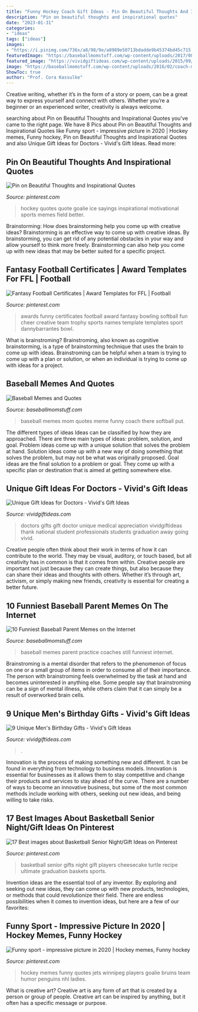 ```yaml
---
title: "Funny Hockey Coach Gift Ideas - Pin On Beautiful Thoughts And Inspirational Quotes"
description: "Pin on beautiful thoughts and inspirational quotes"
date: "2023-01-31"
categories:
- "ideas"
tags: ["ideas"]
images:
- "https://i.pinimg.com/736x/a8/98/9e/a8989e50713bdadde9b45374bd45c715.jpg"
featuredImage: "https://baseballmomstuff.com/wp-content/uploads/2017/08/coaches-by-like-we-still-havin-practice.jpg"
featured_image: "https://vividgiftideas.com/wp-content/uploads/2015/09/mens-birthday-gifts.jpg"
image: "https://baseballmomstuff.com/wp-content/uploads/2016/02/coach-mom.jpg"
ShowToc: true
author: "Prof. Cora Kassulke"
---
```



Creative writing, whether it’s in the form of a story or poem, can be a great way to express yourself and connect with others. Whether you’re a beginner or an experienced writer, creativity is always welcome.

	

		
searching about Pin on Beautiful Thoughts and Inspirational Quotes you've came to the right page. We have 8 Pics about Pin on Beautiful Thoughts and Inspirational Quotes like Funny sport - impressive picture in 2020 | Hockey memes, Funny hockey, Pin on Beautiful Thoughts and Inspirational Quotes and also Unique Gift Ideas for Doctors - Vivid&#039;s Gift Ideas. Read more:
		
    
## Pin On Beautiful Thoughts And Inspirational Quotes

<img loading=lazy src="https://i.pinimg.com/736x/a8/98/9e/a8989e50713bdadde9b45374bd45c715.jpg" onerror="this.onerror=null;this.src='https://tse2.mm.bing.net/th?id=OIP.5o1Qln6QHvQBpo0ztSlpWAHaHh&amp;pid=15.1';" alt="Pin on Beautiful Thoughts and Inspirational Quotes">

_Source: pinterest.com_

>hockey quotes quote goalie ice sayings inspirational motivational sports memes field better. 

	

Brainstorming: How does brainstorming help you come up with creative ideas?
Brainstorming is an effective way to come up with creative ideas. By brainstorming, you can get rid of any potential obstacles in your way and allow yourself to think more freely. Brainstorming can also help you come up with new ideas that may be better suited for a specific project.

    
## Fantasy Football Certificates | Award Templates For FFL | Football

<img loading=lazy src="https://i.pinimg.com/originals/37/a1/98/37a1988e294bda824688e0ab82fd4e65.jpg" onerror="this.onerror=null;this.src='https://tse3.mm.bing.net/th?id=OIP.katR30G-0tL8OHtm5OD8TwHaEb&amp;pid=15.1';" alt="Fantasy Football Certificates | Award Templates for FFL | Football">

_Source: pinterest.com_

>awards funny certificates football award fantasy bowling softball fun cheer creative team trophy sports names template templates sport dannybarrantes bowl. 

	

What is brainstroming?
Brainstroming, also known as cognitive brainstorming, is a type of brainstorming technique that uses the brain to come up with ideas. Brainstroming can be helpful when a team is trying to come up with a plan or solution, or when an individual is trying to come up with ideas for a project.

    
## Baseball Memes And Quotes

<img loading=lazy src="https://baseballmomstuff.com/wp-content/uploads/2016/02/coach-mom.jpg" onerror="this.onerror=null;this.src='https://tse2.mm.bing.net/th?id=OIP.KTqhtLU_arpsyFdWtig_MwHaIX&amp;pid=15.1';" alt="Baseball Memes and Quotes">

_Source: baseballmomstuff.com_

>baseball memes mom quotes meme funny coach there softball put. 

	

The different types of ideas
Ideas can be classified by how they are approached. There are three main types of ideas: problem, solution, and goal. Problem ideas come up with a unique solution that solves the problem at hand. Solution ideas come up with a new way of doing something that solves the problem, but may not be what was originally proposed. Goal ideas are the final solution to a problem or goal. They come up with a specific plan or destination that is aimed at getting somewhere else.

    
## Unique Gift Ideas For Doctors - Vivid&#039;s Gift Ideas

<img loading=lazy src="https://vividgiftideas.com/wp-content/uploads/2017/03/doctor-gifts.jpg" onerror="this.onerror=null;this.src='https://tse4.mm.bing.net/th?id=OIP.TCNIBRHJZfR3evlQ6QSnWwHaME&amp;pid=15.1';" alt="Unique Gift Ideas for Doctors - Vivid&#039;s Gift Ideas">

_Source: vividgiftideas.com_

>doctors gifts gift doctor unique medical appreciation vividgiftideas thank national student professionals students graduation away going vivid. 

	

Creative people often think about their work in terms of how it can contribute to the world. They may be visual, auditory, or touch based, but all creativity has in common is that it comes from within. Creative people are important not just because they can create things, but also because they can share their ideas and thoughts with others. Whether it’s through art, activism, or simply making new friends, creativity is essential for creating a better future.

    
## 10 Funniest Baseball Parent Memes On The Internet

<img loading=lazy src="https://baseballmomstuff.com/wp-content/uploads/2017/08/coaches-by-like-we-still-havin-practice.jpg" onerror="this.onerror=null;this.src='https://tse4.mm.bing.net/th?id=OIP.DEbj4MwkJSDXNfmrpsN7sgHaFi&amp;pid=15.1';" alt="10 Funniest Baseball Parent Memes on the Internet">

_Source: baseballmomstuff.com_

>baseball memes parent practice coaches still funniest internet. 

	

Brainstroming is a mental disorder that refers to the phenomenon of focus on one or a small group of items in order to consume all of their importance. The person with brainstroming feels overwhelmed by the task at hand and becomes uninterested in anything else. Some people say that brainstroming can be a sign of mental illness, while others claim that it can simply be a result of overworked brain cells.

    
## 9 Unique Men&#039;s Birthday Gifts - Vivid&#039;s Gift Ideas

<img loading=lazy src="https://vividgiftideas.com/wp-content/uploads/2015/09/mens-birthday-gifts.jpg" onerror="this.onerror=null;this.src='https://tse1.mm.bing.net/th?id=OIP.iNMI6TH6o3sCBxKx43gSwgHaKV&amp;pid=15.1';" alt="9 Unique Men&#039;s Birthday Gifts - Vivid&#039;s Gift Ideas">

_Source: vividgiftideas.com_

>. 

	

Innovation is the process of making something new and different. It can be found in everything from technology to business models. Innovation is essential for businesses as it allows them to stay competitive and change their products and services to stay ahead of the curve. There are a number of ways to become an innovative business, but some of the most common methods include working with others, seeking out new ideas, and being willing to take risks.

    
## 17 Best Images About Basketball Senior Night/Gift Ideas On Pinterest

<img loading=lazy src="https://s-media-cache-ak0.pinimg.com/736x/0b/d6/d7/0bd6d71025c9aa9c115c06f8a07c5af7.jpg" onerror="this.onerror=null;this.src='https://tse4.mm.bing.net/th?id=OIP.krHCk8hYo4y-6o1XO5OwdQHaJ3&amp;pid=15.1';" alt="17 Best images about Basketball Senior Night/Gift Ideas on Pinterest">

_Source: pinterest.com_

>basketball senior gifts night gift players cheesecake turtle recipe ultimate graduation baskets sports. 

	

Invention ideas are the essential tool of any inventor. By exploring and seeking out new ideas, they can come up with new products, technologies, or methods that could revolutionize their field. There are endless possibilities when it comes to invention ideas, but here are a few of our favorites:

    
## Funny Sport - Impressive Picture In 2020 | Hockey Memes, Funny Hockey

<img loading=lazy src="https://i.pinimg.com/736x/97/b7/3d/97b73d153cfc8a8fca2cd4f3d8b6aeb9--hockey-quotes-funny-hockey-memes.jpg" onerror="this.onerror=null;this.src='https://tse1.mm.bing.net/th?id=OIP.ScVDgnG7FFfu35HhFMG6ygHaGr&amp;pid=15.1';" alt="Funny sport - impressive picture in 2020 | Hockey memes, Funny hockey">

_Source: pinterest.com_

>hockey memes funny quotes jets winnipeg players goalie bruins team humor penguins nhl ladies. 

	

What is creative art?
Creative art is any form of art that is created by a person or group of people. Creative art can be inspired by anything, but it often has a specific message or purpose.

